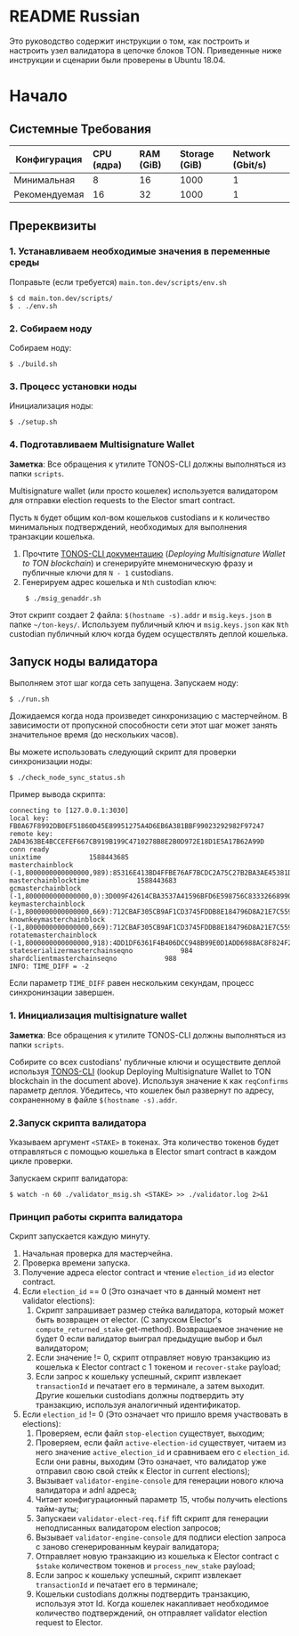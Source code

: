 # README Russian

Это руководство содержит инструкции о том, как построить и настроить узел валидатора в цепочке блоков TON. Приведенные ниже инструкции и сценарии были проверены в Ubuntu 18.04.
# Начало

## Системные Требования
| Конфигурация | CPU (ядра) | RAM (GiB) | Storage (GiB) | Network (Gbit/s)|
|---|:---|:---|:---|:---|
| Минимальная |8|16|1000|1|
| Рекомендуемая |16|32|1000|1| 
## Пререквизиты
### 1. Устанавливаем необходимые значения в переменные среды
Поправьте (если требуется) `main.ton.dev/scripts/env.sh`
    
    $ cd main.ton.dev/scripts/
    $ . ./env.sh 
### 2. Собираем ноду
Собираем ноду:

    $ ./build.sh
### 3. Процесс установки ноды
Инициализация ноды:

    $ ./setup.sh
### 4. Подготавливаем Multisignature Wallet
**Заметка**: Все обращения к утилите TONOS-CLI должны выполняться из папки `scripts`.

Multisignature wallet (или просто кошелек) используется валидатором для отправки election requests to the Elector smart contract.

Пусть `N` будет общим кол-вом кошельков custodians и `K` количество минимальных подтверждений, необходимых для выполнения транзакции кошелька.

1. Прочтите [TONOS-CLI документацию](https://docs.ton.dev/86757ecb2/v/0/p/94921e-running-tonos-cli-with-tails-os-and-working-with-multisignature-wallet) (*Deploying Multisignature Wallet to TON blockchain*) и сгенерируйте мнемоническую фразу и публичные ключи для `N - 1` custodians.
2. Генерируем адрес кошелька и `Nth` custodian ключ:
```
    $ ./msig_genaddr.sh
```
Этот скрипт создает 2 файла: `$(hostname -s).addr` и `msig.keys.json` в папке `~/ton-keys/`. 
Используем публичный ключ и `msig.keys.json` как `Nth` custodian публичный ключ когда будем осуществлять деплой кошелька.

## Запуск ноды валидатора
Выполняем этот шаг когда сеть запущена.
Запускаем ноду:

    $ ./run.sh
  
Дожидаемся когда нода произведет синхронизацию с мастерчейном. В зависимости от пропускной способности сети этот шаг может занять значительное время (до нескольких часов).

Вы можете использовать следующий скрипт для проверки синхронизации ноды:

    $ ./check_node_sync_status.sh

Пример вывода скрипта:
```
connecting to [127.0.0.1:3030]
local key: FB0A67F8992DB0EF51860D45E89951275A4D6EB6A381BBF99023292982F97247
remote key: 2AD4363BE4BCCEFEF667CB919B199C4710278B8E2B0D972E18D1E5A17B62A99D
conn ready
unixtime            1588443685
masterchainblock            (-1,8000000000000000,989):85316E413BD4FFBE76AF7BCDC2A75C27B2BA3AE45381D0CE7B5684949447DF07:6D975F062203F2A2F913FC528387036F47B27AB156B76E4127C186E32A6ED9C3
masterchainblocktime            1588443683
gcmasterchainblock            (-1,8000000000000000,0):3D009F42614CBA3537A41596BFD6E598756C83332668990C914D67A3B137D37D:40D1F2B2588A6A00D8AB05C8C1E944E42B172B5C111867B70DBC41009EE10C55
keymasterchainblock            (-1,8000000000000000,669):712CBAF305CB9AF1CD3745FDDB8E184796D8A21E7C559A42EB6B68D8B2F2FF89:3B03B9075B20BD1E6111492C41756F337FF649C6C89B9F87D446FAC47DCFD2BB
knownkeymasterchainblock            (-1,8000000000000000,669):712CBAF305CB9AF1CD3745FDDB8E184796D8A21E7C559A42EB6B68D8B2F2FF89:3B03B9075B20BD1E6111492C41756F337FF649C6C89B9F87D446FAC47DCFD2BB
rotatemasterchainblock            (-1,8000000000000000,918):4DD1DF6361F4B406DCC948B99E0D1ADD6988AC8F824F2E1B263CFED2AD46742E:12A8599C16C5EF1B09713F7EC91E2F765E97545F046FE6871DCD0C82E0377036
stateserializermasterchainseqno            984
shardclientmasterchainseqno            988
INFO: TIME_DIFF = -2
```
Если параметр `TIME_DIFF` равен нескольким секундам, процесс синхронинзации завершен.

### 1. Инициализация multisignature wallet

**Заметка**: Все обращения к утилите TONOS-CLI должны выполняться из папки `scripts`.


Собирите со всех custodians' публичные ключи и осуществите деплой используя [TONOS-CLI](https://docs.ton.dev/86757ecb2/v/0/p/94921e-running-tonos-cli-with-tails-os-and-working-with-multisignature-wallet) (lookup Deploying Multisignature Wallet to TON blockchain in the document above). Используя значение `K` как `reqConfirms` параметр деплоя.
Убедитесь, что кошелек был развернут по адресу, сохраненному в файле `$(hostname -s).addr`.


### 2.Запуск скрипта валидатора

Указываем аргумент `<STAKE>` в токенах. Эта количество токенов будет отправляться с помощью кошелька в Elector smart contract в каждом цикле проверки.

Запускаем скрипт валидатора:

    $ watch -n 60 ./validator_msig.sh <STAKE> >> ./validator.log 2>&1

### Принцип работы скрипта валидатора

Скрипт запускается каждую минуту.

1. Начальная проверка для мастерчейна.
2. Проверка времени запуска.
3. Получение адреса elector contract и чтение `election_id` из elector contract.
4. Если `election_id` == 0 (Это означает что в данный момент нет validator elections):
    1. Скрипт запрашивает размер стейка валидатора, который может быть возвращен от elector. (С запуском Elector's `compute_returned_stake` get-method). Возвращаемое значение не будет 0 если валидатор выиграл предыдущие выбор и был валидатором;
    2. Если значение != 0, скрипт отправляет новую транзакцию из кошелька к Elector contract с 1 токеном и `recover-stake` payload;
    3. Если запрос к кошельку успешный, скрипт извлекает `transactionId` и печатает его в терминале, а затем выходит. Другие кошельки custodians должны подтвердить эту транзакцию, используя аналогичный идентификатор.
5. Если `election_id` != 0 (Это означает что пришло время участвовать в elections):
    1. Проверяем, если файл `stop-election` существует, выходим;
    2. Проверяем, если файл `active-election-id` существует, читаем из него значение `active_election_id` и сравниваем его с `election_id`. Если они равны, выходим (Это означает, что валидатор уже отправил свою свой стейк к Elector in current elections);
    3. Вызывает `validator-engine-console` для генерации нового ключа валидатора и adnl адреса;
    4. Читает конфигурационный параметр 15, чтобы получить elections тайм-ауты;
    5. Запускаеи `validator-elect-req.fif` fift скрипт для генерации неподписанных валидатором election запросов;
    6. Вызывает `validator-engine-console` для подписи election запроса с заново сгенерированным keypair валидатора;
    7. Отправляет новую транзакцию из кошелька к Elector contract с `$stake` количеством токенов и `process_new_stake` payload;
    8. Если запрос к кошельку успешный, скрипт извлекает `transactionId` и печатает его в терминале;
    9. Кошельки custodians должны подтвердить транзакцию, используя этот Id. Когда кошелек накапливает необходимое количество подтверждений, он отправляет validator election request to Elector.



